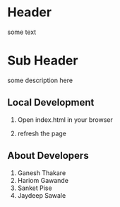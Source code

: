 # Header
some text

# Sub Header

some description here

## Local Development

1. Open index.html in your browser

2. refresh the page 

## About Developers
1. Ganesh Thakare
2. Hariom Gawande
3. Sanket Pise
4. Jaydeep Sawale